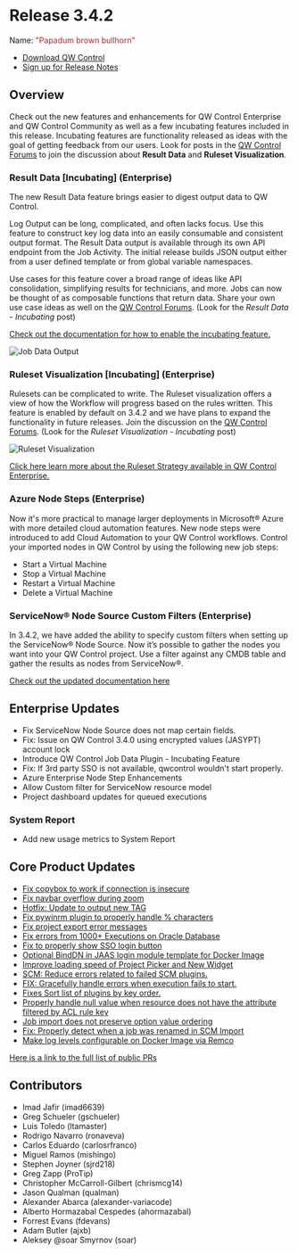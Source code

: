 # Release 3.4.2

Name: <span style="color: brown"><span class="glyphicon glyphicon-bullhorn"></span> "Papadum brown bullhorn"</span>

- [Download QW Control](https://download.qwcontrol.com/)
- [Sign up for Release Notes](https://www.qwcontrol.com/release-notes-signup)

## Overview

Check out the new features and enhancements for QW Control Enterprise and QW Control Community as well as a few incubating features included in this release. Incubating features are functionality released as ideas with the goal of getting feedback from our users. Look for posts in the [QW Control Forums](https://community.pagerduty.com) to join the discussion about **Result Data** and **Ruleset Visualization**.

### Result Data [Incubating] (Enterprise)

The new Result Data feature brings easier to digest output data to QW Control.

Log Output can be long, complicated, and often lacks focus. Use this feature to construct key log data into an easily consumable and consistent output format. The Result Data output is available through its own API endpoint from the Job Activity. The initial release builds JSON output either from a user defined template or from global variable namespaces.

Use cases for this feature cover a broad range of ideas like API consolidation, simplifying results for technicians, and more. Jobs can now be thought of as composable functions that return data. Share your own use case ideas as well on the [QW Control Forums](https://community.pagerduty.com). (Look for the _Result Data - Incubating_ post)

[Check out the documentation for how to enable the incubating feature.](/manual/execution-lifecycle/job-data.html)

![Job Data Output](@assets/img/relnotes-342-jobdata.png)

### Ruleset Visualization [Incubating] (Enterprise)

Rulesets can be complicated to write. The Ruleset visualization offers a view of how the Workflow will progress based on the rules written. This feature is enabled by default on 3.4.2 and we have plans to expand the functionality in future releases. Join the discussion on the [QW Control Forums](https://community.pagerduty.com). (Look for the _Ruleset Visualization - Incubating_ post)

![Ruleset Visualization](@assets/img/relnotes-342-rulesetvisual.gif)

[Click here learn more about the Ruleset Strategy available in QW Control Enterprise.](/manual/workflow-strategies/ruleset.md)

### Azure Node Steps (Enterprise)

Now it's more practical to manage larger deployments in Microsoft&reg; Azure with more detailed cloud automation features. New node steps were introduced to add Cloud Automation to your QW Control workflows. Control your imported nodes in QW Control by using the following new job steps:

* Start a Virtual Machine
* Stop a Virtual Machine
* Restart a Virtual Machine
* Delete a Virtual Machine

### ServiceNow&reg; Node Source Custom Filters (Enterprise)

In 3.4.2, we have added the ability to specify custom filters when setting up the ServiceNow&reg; Node Source. Now it’s possible to gather the nodes you want into your QW Control project. Use a filter against any CMDB table and gather the results as nodes from ServiceNow&reg;.

[Check out the updated documentation here](/administration/projects/resource-model-sources/servicenow.html)

## Enterprise Updates

* Fix ServiceNow Node Source does not map certain fields.
* Fix: Issue on QW Control 3.4.0 using encrypted values (JASYPT) account lock
* Introduce QW Control Job Data Plugin - Incubating Feature
* Fix: If 3rd party SSO is not available, qwcontrol wouldn&#39;t start properly.
* Azure Enterprise Node Step Enhancements
* Allow Custom filter for ServiceNow resource model
* Project dashboard updates for queued executions

### System Report
* Add new usage metrics to System Report


## Core Product Updates

* [Fix copybox to work if connection is insecure](https://github.com/qwcontrol/qwcontrol/pull/7196)
* [Fix navbar overflow during zoom](https://github.com/qwcontrol/qwcontrol/pull/7194)
* [Hotfix: Update to output new TAG](https://github.com/qwcontrol/qwcontrol/pull/7186)
* [Fix pywinrm plugin to properly handle % characters](https://github.com/qwcontrol/qwcontrol/pull/7178)
* [Fix project export error messages](https://github.com/qwcontrol/qwcontrol/pull/7174)
* [Fix errors from 1000+ Executions on Oracle Database](https://github.com/qwcontrol/qwcontrol/pull/7173)
* [Fix to properly show SSO login button](https://github.com/qwcontrol/qwcontrol/pull/7170)
* [Optional BindDN in JAAS login module template for Docker Image](https://github.com/qwcontrol/qwcontrol/pull/7163)
* [Improve loading speed of Project Picker and New Widget](https://github.com/qwcontrol/qwcontrol/pull/7158)
* [SCM: Reduce errors related to failed SCM plugins.](https://github.com/qwcontrol/qwcontrol/pull/7153)
* [FIX: Gracefully handle errors when execution fails to start.](https://github.com/qwcontrol/qwcontrol/pull/7150)
* [Fixes Sort list of plugins by key order.](https://github.com/qwcontrol/qwcontrol/pull/7142)
* [Properly handle null value when resource does not have the attribute filtered by ACL rule key](https://github.com/qwcontrol/qwcontrol/pull/7137)
* [Job import does not preserve option value ordering](https://github.com/qwcontrol/qwcontrol/pull/7122)
* [Fix: Properly detect when a job was renamed in SCM Import](https://github.com/qwcontrol/qwcontrol/pull/7030)
* [Make log levels configurable on Docker Image via Remco](https://github.com/qwcontrol/qwcontrol/pull/6990)

[Here is a link to the full list of public PRs](https://github.com/qwcontrol/qwcontrol/pulls?q=is%3Apr+milestone%3A3.4.2+is%3Aclosed)

## Contributors

* Imad Jafir (imad6639)
* Greg Schueler (gschueler)
* Luis Toledo (ltamaster)
* Rodrigo Navarro (ronaveva)
* Carlos Eduardo (carlosrfranco)
* Miguel Ramos (mishingo)
* Stephen Joyner (sjrd218)
* Greg Zapp (ProTip)
* Christopher McCarroll-Gilbert (chrismcg14)
* Jason Qualman (qualman)
* Alexander Abarca (alexander-variacode)
* Alberto Hormazabal Cespedes (ahormazabal)
* Forrest Evans (fdevans)
* Adam Butler (ajxb)
* Aleksey @soar Smyrnov (soar)
